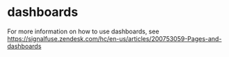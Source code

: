 dashboards
==========

For more information on how to use dashboards,
see https://signalfuse.zendesk.com/hc/en-us/articles/200753059-Pages-and-dashboards
